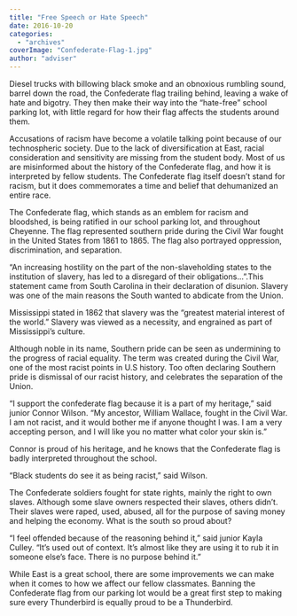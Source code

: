 ```yaml
---
title: "Free Speech or Hate Speech"
date: 2016-10-20
categories: 
  - "archives"
coverImage: "Confederate-Flag-1.jpg"
author: "adviser"
---
```


Diesel trucks with billowing black smoke and an obnoxious rumbling sound, barrel down the road, the Confederate flag trailing behind, leaving a wake of hate and bigotry. They then make their way into the “hate-free” school parking lot, with little regard for how their flag affects the students around them.

Accusations of racism have become a volatile talking point because of our technospheric society. Due to the lack of diversification at East, racial consideration and sensitivity are missing from the student body. Most of us are misinformed about the history of the Confederate flag, and how it is interpreted by fellow students. The Confederate flag itself doesn’t stand for racism, but it does commemorates a time and belief that dehumanized an entire race.

The Confederate flag, which stands as an emblem for racism and bloodshed, is being ratified in our school parking lot, and throughout Cheyenne. The flag represented southern pride during the Civil War fought in the United States from 1861 to 1865. The flag also portrayed oppression, discrimination, and separation.

“An increasing hostility on the part of the non-slaveholding states to the institution of slavery, has led to a disregard of their obligations…”.This statement came from South Carolina in their declaration of disunion. Slavery was one of the main reasons the South wanted to abdicate from the Union.

Mississippi stated in 1862 that slavery was the “greatest material interest of the world.” Slavery was viewed as a necessity, and engrained as part of Mississippi’s culture.

Although noble in its name, Southern pride can be seen as undermining to the progress of racial equality. The term was created during the Civil War, one of the most racist points in U.S history. Too often declaring Southern pride is dismissal of our racist history, and celebrates the separation of the Union.

“I support the confederate flag because it is a part of my heritage,” said junior Connor Wilson. “My ancestor, William Wallace, fought in the Civil War. I am not racist, and it would bother me if anyone thought I was. I am a very accepting person, and I will like you no matter what color your skin is.”

Connor is proud of his heritage, and he knows that the Confederate flag is badly interpreted throughout the school.

“Black students do see it as being racist,” said Wilson.

The Confederate soldiers fought for state rights, mainly the right to own slaves. Although some slave owners respected their slaves, others didn’t. Their slaves were raped, used, abused, all for the purpose of saving money and helping the economy. What is the south so proud about?

“I feel offended because of the reasoning behind it,” said junior Kayla Culley. “It’s used out of context. It’s almost like they are using it to rub it in someone else’s face. There is no purpose behind it.”

While East is a great school, there are some improvements we can make when it comes to how we affect our fellow classmates. Banning the Confederate flag from our parking lot would be a great first step to making sure every Thunderbird is equally proud to be a Thunderbird.
